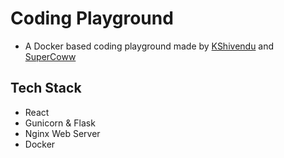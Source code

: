 # Coding Playground
- A Docker based coding playground made by [KShivendu](https://github.com/KShivendu) and [SuperCoww](https://github.com/supercoww)

## Tech Stack
- React
- Gunicorn & Flask
- Nginx Web Server
- Docker
